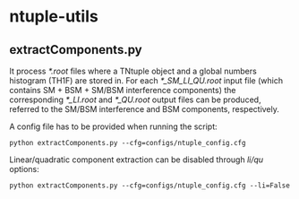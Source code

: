 # ntuple-utils

## extractComponents.py

It process _*.root_ files where a TNtuple object and a global numbers histogram (TH1F) are stored in. For each _*\_SM\_LI\_QU.root_ input file (which contains SM + BSM + SM/BSM interference components) the corresponding  _*\_LI.root_ and _*\_QU.root_ output files can be produced, referred to the SM/BSM interference and BSM components, respectively.

A config file has to be provided when running the script:

    python extractComponents.py --cfg=configs/ntuple_config.cfg

Linear/quadratic component extraction can be disabled through _li/qu_ options:

    python extractComponents.py --cfg=configs/ntuple_config.cfg --li=False

